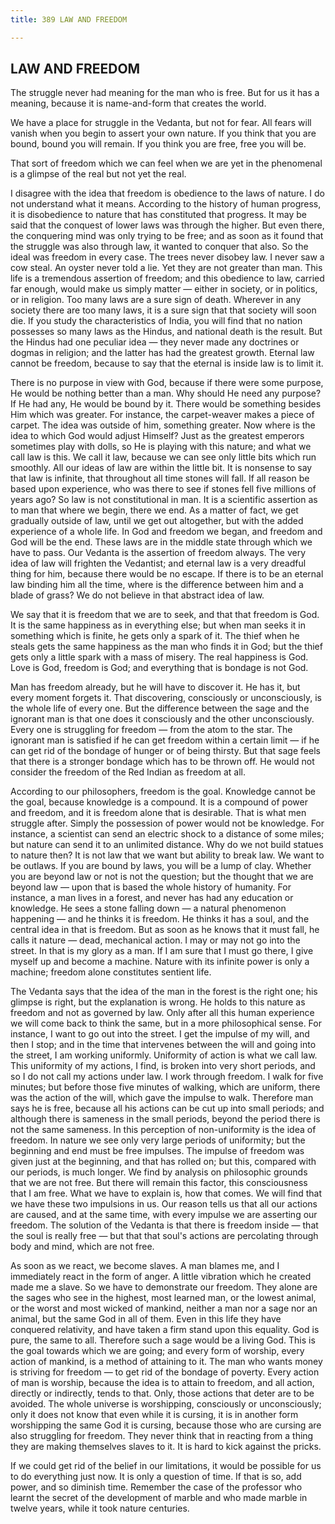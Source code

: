 ```yaml
---
title: 389 LAW AND FREEDOM

---
```

  

## LAW AND FREEDOM

The struggle never had meaning for the man who is free. But for us it
has a meaning, because it is name-and-form that creates the world.

We have a place for struggle in the Vedanta, but not for fear. All fears
will vanish when you begin to assert your own nature. If you think that
you are bound, bound you will remain. If you think you are free, free
you will be.

That sort of freedom which we can feel when we are yet in the phenomenal
is a glimpse of the real but not yet the real.

I disagree with the idea that freedom is obedience to the laws of
nature. I do not understand what it means. According to the history of
human progress, it is disobedience to nature that has constituted that
progress. It may be said that the conquest of lower laws was through the
higher. But even there, the conquering mind was only trying to be free;
and as soon as it found that the struggle was also through law, it
wanted to conquer that also. So the ideal was freedom in every case. The
trees never disobey law. I never saw a cow steal. An oyster never told a
lie. Yet they are not greater than man. This life is a tremendous
assertion of freedom; and this obedience to law, carried far enough,
would make us simply matter — either in society, or in politics, or in
religion. Too many laws are a sure sign of death. Wherever in any
society there are too many laws, it is a sure sign that that society
will soon die. If you study the characteristics of India, you will find
that no nation possesses so many laws as the Hindus, and national death
is the result. But the Hindus had one peculiar idea — they never made
any doctrines or dogmas in religion; and the latter has had the greatest
growth. Eternal law cannot be freedom, because to say that the eternal
is inside law is to limit it.

There is no purpose in view with God, because if there were some
purpose, He would be nothing better than a man. Why should He need any
purpose? If He had any, He would be bound by it. There would be
something besides Him which was greater. For instance, the carpet-weaver
makes a piece of carpet. The idea was outside of him, something greater.
Now where is the idea to which God would adjust Himself? Just as the
greatest emperors sometimes play with dolls, so He is playing with this
nature; and what we call law is this. We call it law, because we can see
only little bits which run smoothly. All our ideas of law are within the
little bit. It is nonsense to say that law is infinite, that throughout
all time stones will fall. If all reason be based upon experience, who
was there to see if stones fell five millions of years ago? So law is
not constitutional in man. It is a scientific assertion as to man that
where we begin, there we end. As a matter of fact, we get gradually
outside of law, until we get out altogether, but with the added
experience of a whole life. In God and freedom we began, and freedom and
God will be the end. These laws are in the middle state through which we
have to pass. Our Vedanta is the assertion of freedom always. The very
idea of law will frighten the Vedantist; and eternal law is a very
dreadful thing for him, because there would be no escape. If there is to
be an eternal law binding him all the time, where is the difference
between him and a blade of grass? We do not believe in that abstract
idea of law.

We say that it is freedom that we are to seek, and that that freedom is
God. It is the same happiness as in everything else; but when man seeks
it in something which is finite, he gets only a spark of it. The thief
when he steals gets the same happiness as the man who finds it in God;
but the thief gets only a little spark with a mass of misery. The real
happiness is God. Love is God, freedom is God; and everything that is
bondage is not God.

Man has freedom already, but he will have to discover it. He has it, but
every moment forgets it. That discovering, consciously or unconsciously,
is the whole life of every one. But the difference between the sage and
the ignorant man is that one does it consciously and the other
unconsciously. Every one is struggling for freedom — from the atom to
the star. The ignorant man is satisfied if he can get freedom within a
certain limit — if he can get rid of the bondage of hunger or of being
thirsty. But that sage feels that there is a stronger bondage which has
to be thrown off. He would not consider the freedom of the Red Indian as
freedom at all.

According to our philosophers, freedom is the goal. Knowledge cannot be
the goal, because knowledge is a compound. It is a compound of power and
freedom, and it is freedom alone that is desirable. That is what men
struggle after. Simply the possession of power would not be knowledge.
For instance, a scientist can send an electric shock to a distance of
some miles; but nature can send it to an unlimited distance. Why do we
not build statues to nature then? It is not law that we want but ability
to break law. We want to be outlaws. If you are bound by laws, you will
be a lump of clay. Whether you are beyond law or not is not the
question; but the thought that we are beyond law — upon that is based
the whole history of humanity. For instance, a man lives in a forest,
and never has had any education or knowledge. He sees a stone falling
down — a natural phenomenon happening — and he thinks it is freedom. He
thinks it has a soul, and the central idea in that is freedom. But as
soon as he knows that it must fall, he calls it nature — dead,
mechanical action. I may or may not go into the street. In that is my
glory as a man. If I am sure that I must go there, I give myself up and
become a machine. Nature with its infinite power is only a machine;
freedom alone constitutes sentient life.

The Vedanta says that the idea of the man in the forest is the right
one; his glimpse is right, but the explanation is wrong. He holds to
this nature as freedom and not as governed by law. Only after all this
human experience we will come back to think the same, but in a more
philosophical sense. For instance, I want to go out into the street. I
get the impulse of my will, and then I stop; and in the time that
intervenes between the will and going into the street, I am working
uniformly. Uniformity of action is what we call law. This uniformity of
my actions, I find, is broken into very short periods, and so I do not
call my actions under law. I work through freedom. I walk for five
minutes; but before those five minutes of walking, which are uniform,
there was the action of the will, which gave the impulse to walk.
Therefore man says he is free, because all his actions can be cut up
into small periods; and although there is sameness in the small periods,
beyond the period there is not the same sameness. In this perception of
non-uniformity is the idea of freedom. In nature we see only very large
periods of uniformity; but the beginning and end must be free impulses.
The impulse of freedom was given just at the beginning, and that has
rolled on; but this, compared with our periods, is much longer. We find
by analysis on philosophic grounds that we are not free. But there will
remain this factor, this consciousness that I am free. What we have to
explain is, how that comes. We will find that we have these two
impulsions in us. Our reason tells us that all our actions are caused,
and at the same time, with every impulse we are asserting our freedom.
The solution of the Vedanta is that there is freedom inside — that the
soul is really free — but that that soul's actions are percolating
through body and mind, which are not free.

As soon as we react, we become slaves. A man blames me, and I
immediately react in the form of anger. A little vibration which he
created made me a slave. So we have to demonstrate our freedom. They
alone are the sages who see in the highest, most learned man, or the
lowest animal, or the worst and most wicked of mankind, neither a man
nor a sage nor an animal, but the same God in all of them. Even in this
life they have conquered relativity, and have taken a firm stand upon
this equality. God is pure, the same to all. Therefore such a sage would
be a living God. This is the goal towards which we are going; and every
form of worship, every action of mankind, is a method of attaining to
it. The man who wants money is striving for freedom — to get rid of the
bondage of poverty. Every action of man is worship, because the idea is
to attain to freedom, and all action, directly or indirectly, tends to
that. Only, those actions that deter are to be avoided. The whole
universe is worshipping, consciously or unconsciously; only it does not
know that even while it is cursing, it is in another form worshipping
the same God it is cursing, because those who are cursing are also
struggling for freedom. They never think that in reacting from a thing
they are making themselves slaves to it. It is hard to kick against the
pricks.

If we could get rid of the belief in our limitations, it would be
possible for us to do everything just now. It is only a question of
time. If that is so, add power, and so diminish time. Remember the case
of the professor who learnt the secret of the development of marble and
who made marble in twelve years, while it took nature centuries.